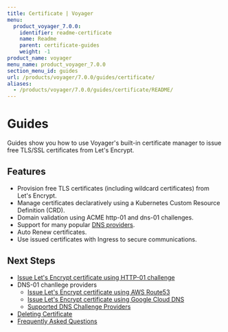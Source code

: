 ```yaml
---
title: Certificate | Voyager
menu:
  product_voyager_7.0.0:
    identifier: readme-certificate
    name: Readme
    parent: certificate-guides
    weight: -1
product_name: voyager
menu_name: product_voyager_7.0.0
section_menu_id: guides
url: /products/voyager/7.0.0/guides/certificate/
aliases:
  - /products/voyager/7.0.0/guides/certificate/README/
---
```


# Guides

Guides show you how to use Voyager's built-in certificate manager to issue free TLS/SSL certificates from Let's Encrypt.

## Features
- Provision free TLS certificates (including wildcard certificates) from Let's Encrypt.
- Manage certificates declaratively using a Kubernetes Custom Resource Definition (CRD).
- Domain validation using ACME http-01 and dns-01 challenges.
- Support for many popular [DNS providers](/products/voyager/7.0.0/guides/certificate/dns/providers).
- Auto Renew certificates.
- Use issued certificates with Ingress to secure communications.

## Next Steps
- [Issue Let's Encrypt certificate using HTTP-01 challenge](/products/voyager/7.0.0/guides/certificate/http/overview)
- DNS-01 chanllege providers
  - [Issue Let's Encrypt certificate using AWS Route53](/products/voyager/7.0.0/guides/certificate/dns/route53)
  - [Issue Let's Encrypt certificate using Google Cloud DNS](/products/voyager/7.0.0/guides/certificate/dns/google-cloud)
  - [Supported DNS Challenge Providers](/products/voyager/7.0.0/guides/certificate/dns/providers)
- [Deleting Certificate](/products/voyager/7.0.0/guides/certificate/delete)
- [Frequently Asked Questions](/products/voyager/7.0.0/guides/certificate/faq)
